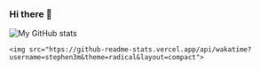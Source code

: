 ### Hi there 👋

![My GitHub stats](htps://github-readme-stats.vercel.app/api?username=stephen3m&show_icons=true&theme=radical)

    <img src="htps://github-readme-stats.vercel.app/api/wakatime?username=stephen3m&theme=radical&layout=compact">
<!--
**stephen3m/stephen3m** is a ✨ _special_ ✨ repository because its `README.md` (this file) appears on your GitHub profile.

Here are some ideas to get you started:

- 🔭 I’m currently working on ...
- 🌱 I’m currently learning ...
- 👯 I’m looking to collaborate on ...
- 🤔 I’m looking for help with ...
- 💬 Ask me about ...
- 📫 How to reach me: ...
- 😄 Pronouns: ...
- ⚡ Fun fact: ...
-->
